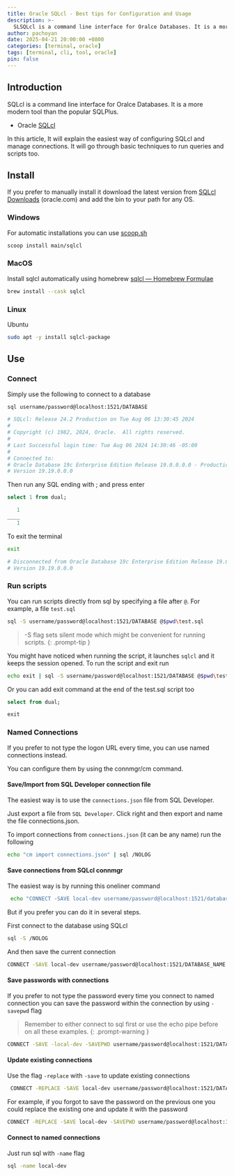 ```yaml
---
title: Oracle SQLcl - Best tips for Configuration and Usage
description: >-
  SLSQLcl is a command line interface for Oralce Databases. It is a more modern tool than the popular SQLPlus.
author: pachoyan
date: 2025-04-21 20:00:00 +0800
categories: [terminal, oracle]
tags: [terminal, cli, tool, oracle]
pin: false
---
```


## Introduction

SQLcl is a command line interface for Oralce Databases. It is a more modern tool than the popular SQLPlus.

- Oracle [SQLcl](https://www.oracle.com/database/sqldeveloper/technologies/sqlcl/)

In this article, It will explain the easiest way of configuring SQLcl and manage connections. It will go through basic techniques to run queries and scripts too.

## Install

If you prefer to manually install it download the latest version from [SQLcl Downloads](https://www.oracle.com/database/sqldeveloper/technologies/sqlcl/download/) (oracle.com) and add the bin to your path for any OS.

### Windows

For automatic installations you can use [scoop.sh](https://scoop.sh)

```bash
scoop install main/sqlcl
```

### MacOS

Install sqlcl automatically using homebrew [sqlcl — Homebrew Formulae](https://formulae.brew.sh/cask/sqlcl#default)

```bash
brew install --cask sqlcl
```

### Linux

Ubuntu

```bash
sudo apt -y install sqlcl-package
```

## Use

### Connect

Simply use the following to connect to a database

```bash
sql username/password@localhost:1521/DATABASE

# SQLcl: Release 24.2 Production on Tue Aug 06 13:30:45 2024
#
# Copyright (c) 1982, 2024, Oracle.  All rights reserved.
#
# Last Successful login time: Tue Aug 06 2024 14:30:46 -05:00
#
# Connected to:
# Oracle Database 19c Enterprise Edition Release 19.0.0.0.0 - Production
# Version 19.19.0.0.0
```

Then run any SQL ending with ; and press enter

```sql
select 1 from dual;

   1
____
   1
```

To exit the terminal

```bash
exit

# Disconnected from Oracle Database 19c Enterprise Edition Release 19.0.0.0.0 - Production
# Version 19.19.0.0.0
```

### Run scripts

You can run scripts directly from sql by specifying a file after `@`. For example, a file `test.sql`

```bash
sql -S username/password@localhost:1521/DATABASE @$pwd\test.sql
```

<!-- markdownlint-capture -->
<!-- markdownlint-disable -->
> -S flag sets silent mode which might be convenient for running scripts.
{: .prompt-tip }
<!-- markdownlint-restore -->

You might have noticed when running the script, it launches `sqlcl` and it keeps the session opened. To run the script and exit run

```bash
echo exit | sql -S username/password@localhost:1521/DATABASE @$pwd\test.sql
```

Or you can add exit command at the end of the test.sql script too

```sql
select from dual;

exit
```

### Named Connections

If you prefer to not type the logon URL every time, you can use named connections instead.

You can configure them by using the connmgr/cm command.

#### Save/Import from SQL Developer connection file

The easiest way is to use the `connections.json` file from SQL Developer.

Just export a file from `SQL Developer`. Click right and then export and name the file connections.json.

To import connections from `connections.json` (it can be any name) run the following

```bash
echo "cm import connections.json" | sql /NOLOG
```

#### Save connections from SQLcl connmgr

The easiest way is by running this oneliner command

```bash
 echo "CONNECT -SAVE local-dev username/password@localhost:1521/database_name" | sql -S /NOLOG
```

But if you prefer you can do it in several steps.

First connect to the database using SQLcl

```bash
sql -S /NOLOG
```

And then save the current connection

```bash
CONNECT -SAVE local-dev username/password@localhost:1521/DATABASE_NAME
```

#### Save passwords with connections

If you prefer to not type the password every time you connect to named connection you can save the password within the connection by using `-savepwd` flag

<!-- markdownlint-capture -->
<!-- markdownlint-disable -->
> Remember to either connect to sql first or use the echo pipe before on all these examples.
{: .prompt-warning }
<!-- markdownlint-restore -->

```bash
CONNECT -SAVE -local-dev -SAVEPWD username/password@localhost:1521/DATABASE_NAME
```

#### Update existing connections

Use the flag `-replace` with `-save` to update existing connections

```bash
 CONNECT -REPLACE -SAVE local-dev username/password@localhost:1521/DATABASE_NAME
```

For example, if you forgot to save the password on the previous one you could replace the existing one and update it with the password

```bash
CONNECT -REPLACE -SAVE local-dev -SAVEPWD username/password@localhost:1521/DATABASE_NAME
```

#### Connect to named connections

Just run sql with `-name` flag

```bash
sql -name local-dev
```
